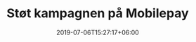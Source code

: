 ---
title: "Støt kampagnen på Mobilepay"
button_link : "https://www.mobilepay.dk/"
button_label : "Støt nu"
date: 2019-07-06T15:27:17+06:00
draft: false
# page title background image
bg_image: "images/backgrounds/page-title.jpg"
# meta description
description : "Lorem ipsum dolor sit amet, consectetur adipisicing elit, sed do eiusmod tempor incididunt ut labore. dolore magna aliqua. Ut enim ad minim veniam, quis nostrud."
image: "images/blog/post-1.jpg"
type: "support"

---